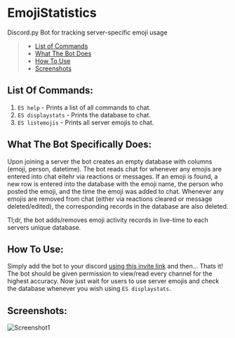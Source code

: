# EmojiStatistics
Discord.py Bot for tracking server-specific emoji usage

> * [List of Commands](https://github.com/SethCohen/EmojiStatistics/blob/master/README.md#list-of-commands)
> * [What The Bot Does](https://github.com/SethCohen/EmojiStatistics/blob/master/README.md#what-the-bot-specifically-does)
> * [How To Use](https://github.com/SethCohen/EmojiStatistics/blob/master/README.md#how-to-use)
> * [Screenshots](https://github.com/SethCohen/EmojiStatistics/blob/master/README.md#screenshots)

## List Of Commands:

1. `ES help` - Prints a list of all commands to chat.
2. `ES displaystats` - Prints the database to chat.
3. `ES listemojis` - Prints all server emojis to chat.

## What The Bot Specifically Does:

Upon joining a server the bot creates an empty database with columns (emoji, person, datetime).
The bot reads chat for whenever any emojis are entered into chat eitehr via reactions or messages. If an emoji is found, a new row is entered into the database with the emoji name, the person who posted the emoji, and the time the emoji was added to chat.
Whenever any emojis are removed from chat (either via reactions cleared or message deleted/edited), the corresponding records in the database are also deleted.

Tl;dr, the bot adds/removes emoji activity records in live-time to each servers unique database.

## How To Use:

Simply add the bot to your discord [using this invite link](https://discord.com/api/oauth2/authorize?client_id=757326308547100712&permissions=84992&scope=bot) and then...
Thats it! The bot should be given permission to view/read every channel for the highest accuracy. Now just wait for users to use server emojis and check the database whenever you wish using `ES displaystats`.

## Screenshots:

![Screenshot1](https://i.imgur.com/yYfvf4E.png)

